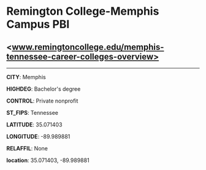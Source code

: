 # Remington College-Memphis Campus PBI
## <www.remingtoncollege.edu/memphis-tennessee-career-colleges-overview>
---
**CITY**: Memphis

**HIGHDEG**: Bachelor's degree

**CONTROL**: Private nonprofit

**ST_FIPS**: Tennessee

**LATITUDE**: 35.071403

**LONGITUDE**: -89.989881

**RELAFFIL**: None

**location**: 35.071403, -89.989881